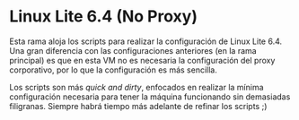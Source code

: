 # Linux Lite 6.4 (No Proxy)

Esta rama aloja los scripts para realizar la configuración de Linux Lite 6.4.
Una gran diferencia con las configuraciones anteriores (en la rama principal)
es que en esta VM no es necesaria la configuración del proxy corporativo, por
lo que la configuración es más sencilla.

Los scripts son más *quick and dirty*, enfocados en realizar la mínima configuración
necesaria para tener la máquina funcionando sin demasiadas filigranas.
Siempre habrá tiempo más adelante de refinar los scripts ;)
